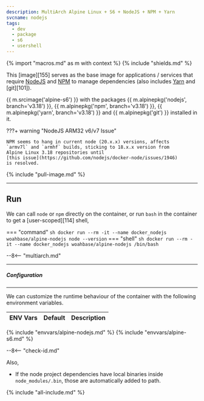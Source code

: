 ```yaml
---
description: MultiArch Alpine Linux + S6 + NodeJS + NPM + Yarn
svcname: nodejs
tags:
  - dev
  - package
  - s6
  - usershell
---
```


{% import "macros.md" as m with context %}
{% include "shields.md" %}

This [image][155] serves as the base image for applications
/ services that require [NodeJS][1] and [NPM][2] to manage
dependencies (also includes [Yarn][3] and [git][101]).

{{ m.srcimage('alpine-s6') }} with the packages
{{ m.alpinepkg('nodejs', branch='v3.18') }}, {{ m.alpinepkg('npm', branch='v3.18') }},
{{ m.alpinepkg('yarn', branch='v3.18') }} and {{ m.alpinepkg('git') }}
installed in it.

???+ warning "NodeJS ARM32 v6/v7 Issue"

    NPM seems to hang in current node (20.x.x) versions, affects
    `armv7l` and `armhf` builds, sticking to 18.x.x version from
    Alpine Linux 3.18 repositories until
    [this issue](https://github.com/nodejs/docker-node/issues/1946)
    is resolved.

{% include "pull-image.md" %}

---
Run
---

We can call `node` or `npm` directly on the container, or run
`bash` in the container to get a [user-scoped][114] shell,

=== "command"
    ``` sh
    docker run --rm -it --name docker_nodejs woahbase/alpine-nodejs node --version
    ```
=== "shell"
    ``` sh
    docker run --rm -it --name docker_nodejs woahbase/alpine-nodejs /bin/bash
    ```

--8<-- "multiarch.md"

---
##### Configuration
---

We can customize the runtime behaviour of the container with the
following environment variables.

| ENV Vars               | Default      | Description
| :---                   | :---         | :---
{% include "envvars/alpine-nodejs.md" %}
{% include "envvars/alpine-s6.md" %}

--8<-- "check-id.md"

Also,

* If the node project dependencies have local binaries inside
  `node_modules/.bin`, those are automatically added to path.

[1]: https://nodejs.org/
[2]: https://www.npmjs.com/
[3]: https://yarnpkg.com/

{% include "all-include.md" %}
